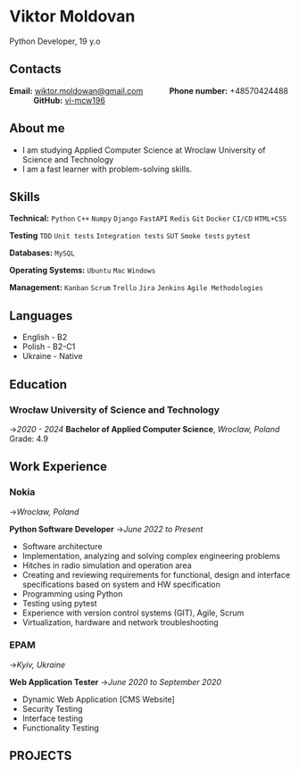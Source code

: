 # **Viktor Moldovan**
Python Developer, 19 y.o

##  Contacts
**Email:** wiktor.moldowan@gmail.com &nbsp;&nbsp;&nbsp;&nbsp;&nbsp;&nbsp;&nbsp;&nbsp;&nbsp;&nbsp;
**Phone number:** +48570424488 &nbsp;&nbsp;&nbsp;&nbsp;&nbsp;&nbsp;&nbsp;&nbsp;&nbsp;&nbsp;
**GitHub:** [vi-mcw196](https://github.com/vi-mcw196)

## About me

- I am studying Applied Computer Science at Wroclaw University of Science and Technology
- I am a fast learner with problem-solving skills.

## Skills

**Technical:** `Python` `C++` `Numpy` `Django` `FastAPI` `Redis` `Git` `Docker` `CI/CD` `HTML+CSS` 

**Testing** `TDD` `Unit tests` `Integration tests` `SUT` `Smoke tests` `pytest`

**Databases:** `MySQL`

**Operating Systems:** `Ubuntu` `Mac` `Windows`

**Management:** `Kanban` `Scrum` `Trello` `Jira` `Jenkins` `Agile Methodologies`

## Languages
- English - B2
- Polish  - B2-C1
- Ukraine - Native

## Education

### Wrocław University of Science and Technology
->_2020 - 2024_
**Bachelor of Applied Computer Science**,  _Wroclaw, Poland_
Grade: 4.9

## Work Experience

### Nokia
->_Wroclaw, Poland_

**Python Software Developer**
->_June 2022 to Present_

- Software architecture
- Implementation, analyzing and solving complex engineering problems 
- Hitches in radio simulation and operation area
- Creating and reviewing requirements for functional, design and interface specifications based on system and HW specification
- Programming using Python
- Testing using pytest
- Experience with version control systems (GIT), Agile, Scrum
- Virtualization, hardware and network troubleshooting

### EPAM
->_Kyiv, Ukraine_

**Web Application Tester**
->_June 2020 to September 2020_

- Dynamic Web Application [CMS Website]
- Security Testing
- Interface testing
- Functionality Testing

## PROJECTS
